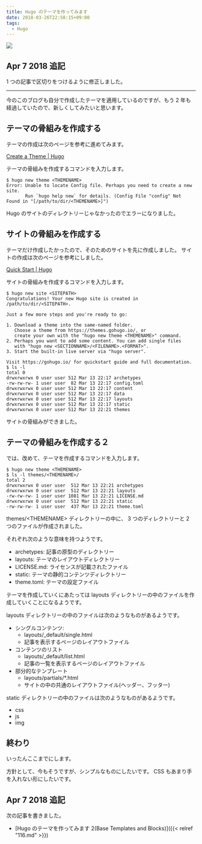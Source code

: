 ```yaml
---
title: Hugo のテーマを作ってみます
date: 2018-03-26T22:58:15+09:00
tags:
  - Hugo
---
```


![](/img/115-01.svg)

<!--more-->

## Apr 7 2018 追記

1 つの記事で区切りをつけるように修正しました。

---

今のこのブログも自分で作成したテーマを適用しているのですが、もう 2 年も経過していたので、新しくしてみたいと思います。

## テーマの骨組みを作成する

テーマの作成は次のページを参考に進めてみます。

[Create a Theme | Hugo](https://gohugo.io/themes/creating/)

テーマの骨組みを作成するコマンドを入力します。

```
$ hugo new theme <THEMENAME>
Error: Unable to locate Config file. Perhaps you need to create a new site.
       Run `hugo help new` for details. (Config File "config" Not Found in "[/path/to/dir/<THEMENAME>]")

```

Hugo のサイトのディレクトリーじゃなかったのでエラーになりました。

## サイトの骨組みを作成する

テーマだけ作成したかったので、そのためのサイトを先に作成しました。
サイトの作成は次のページを参考にしました。

[Quick Start | Hugo](https://gohugo.io/getting-started/quick-start/)

サイトの骨組みを作成するコマンドを入力します。

```
$ hugo new site <SITEPATH>
Congratulations! Your new Hugo site is created in /path/to/dir/<SITEPATH>.

Just a few more steps and you're ready to go:

1. Download a theme into the same-named folder.
   Choose a theme from https://themes.gohugo.io/, or
   create your own with the "hugo new theme <THEMENAME>" command.
2. Perhaps you want to add some content. You can add single files
   with "hugo new <SECTIONNAME>/<FILENAME>.<FORMAT>".
3. Start the built-in live server via "hugo server".

Visit https://gohugo.io/ for quickstart guide and full documentation.
$ ls -l
total 0
drwxrwxrwx 0 user user 512 Mar 13 22:17 archetypes
-rw-rw-rw- 1 user user  82 Mar 13 22:17 config.toml
drwxrwxrwx 0 user user 512 Mar 13 22:17 content
drwxrwxrwx 0 user user 512 Mar 13 22:17 data
drwxrwxrwx 0 user user 512 Mar 13 22:17 layouts
drwxrwxrwx 0 user user 512 Mar 13 22:17 static
drwxrwxrwx 0 user user 512 Mar 13 22:21 themes
```

サイトの骨組みができました。

## テーマの骨組みを作成する２

では、改めて、テーマを作成するコマンドを入力します。

```
$ hugo new theme <THEMENAME>
$ ls -l themes/<THEMENAME>/
total 2
drwxrwxrwx 0 user user  512 Mar 13 22:21 archetypes
drwxrwxrwx 0 user user  512 Mar 13 22:21 layouts
-rw-rw-rw- 1 user user 1081 Mar 13 22:21 LICENSE.md
drwxrwxrwx 0 user user  512 Mar 13 22:21 static
-rw-rw-rw- 1 user user  437 Mar 13 22:21 theme.toml
```

themes/\<THEMENAME\> ディレクトリーの中に、 3 つのディレクトリーと 2 つのファイルが作成されました。

それぞれ次のような意味を持つようです。

* archetypes: 記事の原型のディレクトリー
* layouts: テーマのレイアウトディレクトリー
* LICENSE.md: ライセンスが記載されたファイル
* static: テーマの静的コンテンツディレクトリー
* theme.toml: テーマの設定ファイル

テーマを作成していくにあたっては layouts ディレクトリーの中のファイルを作成していくことになるようです。

layouts ディレクトリーの中のファイルは次のようなものがあるようです。

* シングルコンテンツ:
  * layouts/_default/single.html
  * 記事を表示するページのレイアウトファイル
* コンテンツのリスト
  * layouts/_default/list.html
  * 記事の一覧を表示するページのレイアウトファイル
* 部分的なテンプレート
  * layouts/partials/*<PARTIALNAME>.html
  * サイトの中の共通のレイアウトファイル(ヘッダー、フッター)

static ディレクトリーの中のファイルは次のようなものがあるようです。

* css
* js
* img

## 終わり

いったんここまでにします。

方針として、今もそうですが、シンプルなものにしたいです。
CSS もあまり手を入れない形にしたいです。

## Apr 7 2018 追記

次の記事を書きました。

* [Hugo のテーマを作ってみます 2(Base Templates and Blocks)]({{< relref "116.md" >}})
